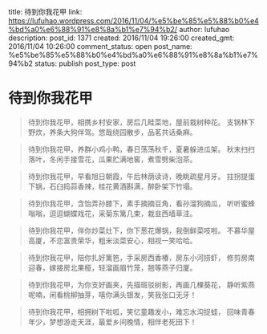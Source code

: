 title: 待到你我花甲
link: https://lufuhao.wordpress.com/2016/11/04/%e5%be%85%e5%88%b0%e4%bd%a0%e6%88%91%e8%8a%b1%e7%94%b2/
author: lufuhao
description: 
post_id: 1371
created: 2016/11/04 19:26:00
created_gmt: 2016/11/04 10:26:00
comment_status: open
post_name: %e5%be%85%e5%88%b0%e4%bd%a0%e6%88%91%e8%8a%b1%e7%94%b2
status: publish
post_type: post

# 待到你我花甲

> 待到你我花甲，相携乡村安家，房后几畦菜地，屋前栽树种花。 支锅林下野炊，养条大狗伴驾。悠哉绕园散步，品茗共话桑麻。

> 待到你我花甲，养群小鸡小鸭，春日荡荡秋千，夏暑躲进瓜架。 秋末扫扫落叶，冬闲手接雪花，瓜果贮满地窖，煮雪劈柴泡茶。

> 待到你我花甲，早看旭日朝霞，午后林荫读诗，晚眺疏星月牙。 拄拐提蛋下锅，石臼捣蒜香辣，桂花黄酒斟满，醉卧架下竹塌。

> 待到你我花甲，含饴弄孙膝下，素手摘摘豆角，看孙溜狗摘瓜， 听听蜜蜂嗡嗡，逗逗蝴蝶戏花，采菊东篱几束，栽韭西墙草洼。

> 待到你我花甲，伴你炒菜灶下，你下葱花爆锅，我倒鲜菜吱啦。 不慕华屋高厦，不恋富贵荣华，粗米淡菜安心，相视一笑哈哈。

> 待到你我花甲，陪你扎好篱笆，手采房西香椿，房东小河捞虾， 修剪房南迎春，嫁接房北果桠，轻溜画眉竹笼，翘等燕子归厦。

> 待到你我花甲，为你支好画夹，先描斑驳树影，再画几棵葵花， 静听紫燕呢喃，闲看桃柳抽芽，嘻你满头银发，笑我张口无牙！

> 待到你我花甲，相拥树下啦呱，笑忆童趣发小，难忘水沟捉蛙， 回味青春年少，梦想游走天涯，最爱乡间晚情，相伴老死田下！